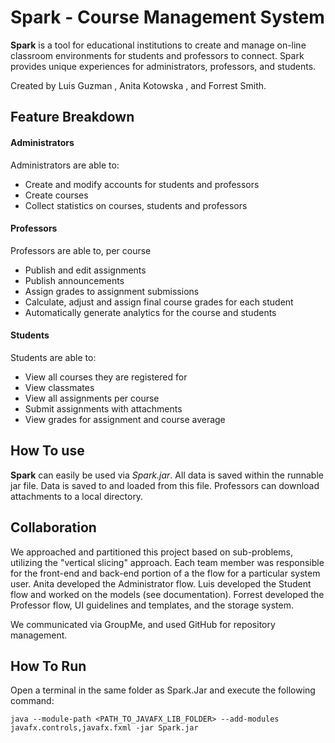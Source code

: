 # Spark - Course Management System

**Spark** is a tool for educational institutions to create and manage on-line classroom environments for students and professors to connect. Spark provides unique experiences for administrators, professors, and students.

Created by 	Luis Guzman , Anita Kotowska , and Forrest Smith.

## Feature Breakdown

#### Administrators
Administrators are able to: 
- Create and modify accounts for students and professors
- Create courses
- Collect statistics on courses, students and professors

#### Professors
Professors are able to, per course
- Publish and edit assignments
- Publish announcements
- Assign grades to assignment submissions
- Calculate, adjust and assign final course grades for each student
- Automatically generate analytics for the course and students

#### Students
Students are able to:
- View all courses they are registered for
- View classmates
- View all assignments per course
- Submit assignments with attachments
- View grades for assignment and course average

## How To use

**Spark** can easily be used via _Spark.jar_. All data is saved within the runnable jar file. Data is saved to and loaded from this file. Professors can download attachments to a local directory.

## Collaboration
We approached and partitioned this project based on sub-problems, utilizing the "vertical slicing" approach. Each team member was responsible for the front-end and back-end portion of a the flow for a particular system user. Anita developed the Administrator flow. Luis developed the Student flow and worked on the models (see documentation). Forrest developed the Professor flow, UI guidelines and templates, and the storage system.

We communicated via GroupMe, and used GitHub for repository management. 


## How To Run

Open a terminal in the same folder as Spark.Jar and execute the following command:

```
java --module-path <PATH_TO_JAVAFX_LIB_FOLDER> --add-modules javafx.controls,javafx.fxml -jar Spark.jar
```